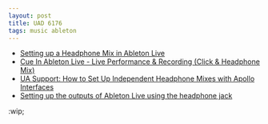 ```yaml
---
layout: post
title: UAD 6176
tags: music ableton
---
```



- [Setting up a Headphone Mix in Ableton Live](https://www.youtube.com/watch?v=DhJo8Hu-JpE)
- [Cue In Ableton Live - Live Performance & Recording (Click & Headphone Mix)](https://www.youtube.com/watch?v=vvCIqDZXlEI)
- [UA Support: How to Set Up Independent Headphone Mixes with Apollo Interfaces](https://www.youtube.com/watch?v=NHGreB6RfrE)
- [Setting up the outputs of Ableton Live using the headphone jack](https://www.youtube.com/watch?v=HSwmfknJM3I)

:wip;